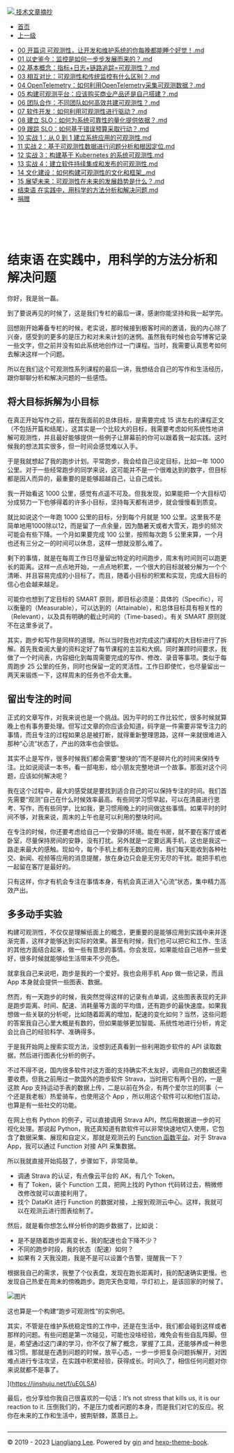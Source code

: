 <!DOCTYPE html>

<html xmlns="http://www.w3.org/1999/xhtml">
<head>
<head>
<meta content="text/html; charset=utf-8" http-equiv="Content-Type"/>
<meta content="width=device-width, initial-scale=1, maximum-scale=1.0, user-scalable=no" name="viewport"/>
<meta content="zh-cn" http-equiv="content-language"/>
<meta content="结束语 在实践中，用科学的方法分析和解决问题" name="description"/>
<link href="/static/favicon.png" rel="icon"/>
<title>结束语 在实践中，用科学的方法分析和解决问题 </title>
<link href="/static/index.css" rel="stylesheet"/>
<link href="/static/highlight.min.css" rel="stylesheet"/>
<script src="/static/highlight.min.js"></script>
<meta content="Hexo 4.2.0" name="generator"/>

</head>
<body>
<div class="book-container">
<div class="book-sidebar">
<div class="book-brand">
<a href="/">
<img src="/static/favicon.png"/>
<span>技术文章摘抄</span>
</a>
</div>
<div class="book-menu uncollapsible">
<ul class="uncollapsible">
<li><a class="current-tab" href="/">首页</a></li>
<li><a href="../">上一级</a></li>
</ul>
<ul class="uncollapsible">
<li>
<a class="menu-item" href="/%e4%b8%93%e6%a0%8f/%e6%b7%b1%e5%85%a5%e6%b5%85%e5%87%ba%e5%8f%af%e8%a7%82%e6%b5%8b%e6%80%a7/00%20%e5%bc%80%e7%af%87%e8%af%8d%20%e5%8f%af%e8%a7%82%e6%b5%8b%e6%80%a7%ef%bc%8c%e8%ae%a9%e5%bc%80%e5%8f%91%e5%92%8c%e7%bb%b4%e6%8a%a4%e7%b3%bb%e7%bb%9f%e7%9a%84%e4%bd%a0%e6%af%8f%e6%99%9a%e9%83%bd%e8%83%bd%e7%9d%a1%e4%b8%aa%e5%a5%bd%e8%a7%89%ef%bc%81.md" id="00 开篇词 可观测性，让开发和维护系统的你每晚都能睡个好觉！.md">00 开篇词 可观测性，让开发和维护系统的你每晚都能睡个好觉！.md</a>
</li>
<li>
<a class="menu-item" href="/%e4%b8%93%e6%a0%8f/%e6%b7%b1%e5%85%a5%e6%b5%85%e5%87%ba%e5%8f%af%e8%a7%82%e6%b5%8b%e6%80%a7/01%20%e4%bb%a5%e5%8f%b2%e9%89%b4%e4%bb%8a%ef%bc%9a%e7%9b%91%e6%8e%a7%e6%98%af%e5%a6%82%e4%bd%95%e4%b8%80%e6%ad%a5%e6%ad%a5%e5%8f%91%e5%b1%95%e8%80%8c%e6%9d%a5%e7%9a%84%ef%bc%9f.md" id="01 以史鉴今：监控是如何一步步发展而来的？.md">01 以史鉴今：监控是如何一步步发展而来的？.md</a>
</li>
<li>
<a class="menu-item" href="/%e4%b8%93%e6%a0%8f/%e6%b7%b1%e5%85%a5%e6%b5%85%e5%87%ba%e5%8f%af%e8%a7%82%e6%b5%8b%e6%80%a7/02%20%e5%9f%ba%e6%9c%ac%e6%a6%82%e5%bf%b5%ef%bc%9a%e6%8c%87%e6%a0%87+%e6%97%a5%e5%bf%97+%e9%93%be%e8%b7%af%e8%bf%bd%e8%b8%aa=%e5%8f%af%e8%a7%82%e6%b5%8b%e6%80%a7%ef%bc%9f.md" id="02 基本概念：指标+日志+链路追踪=可观测性？.md">02 基本概念：指标+日志+链路追踪=可观测性？.md</a>
</li>
<li>
<a class="menu-item" href="/%e4%b8%93%e6%a0%8f/%e6%b7%b1%e5%85%a5%e6%b5%85%e5%87%ba%e5%8f%af%e8%a7%82%e6%b5%8b%e6%80%a7/03%20%e7%9b%b8%e4%ba%92%e5%af%b9%e6%af%94%ef%bc%9a%e5%8f%af%e8%a7%82%e6%b5%8b%e6%80%a7%e5%92%8c%e4%bc%a0%e7%bb%9f%e7%9b%91%e6%8e%a7%e6%9c%89%e4%bb%80%e4%b9%88%e5%8c%ba%e5%88%ab%ef%bc%9f.md" id="03 相互对比：可观测性和传统监控有什么区别？.md">03 相互对比：可观测性和传统监控有什么区别？.md</a>
</li>
<li>
<a class="menu-item" href="/%e4%b8%93%e6%a0%8f/%e6%b7%b1%e5%85%a5%e6%b5%85%e5%87%ba%e5%8f%af%e8%a7%82%e6%b5%8b%e6%80%a7/04%20OpenTelemetry%ef%bc%9a%e5%a6%82%e4%bd%95%e5%88%a9%e7%94%a8OpenTelemetry%e9%87%87%e9%9b%86%e5%8f%af%e8%a7%82%e6%b5%8b%e6%95%b0%e6%8d%ae%ef%bc%9f.md" id="04 OpenTelemetry：如何利用OpenTelemetry采集可观测数据？.md">04 OpenTelemetry：如何利用OpenTelemetry采集可观测数据？.md</a>
</li>
<li>
<a class="menu-item" href="/%e4%b8%93%e6%a0%8f/%e6%b7%b1%e5%85%a5%e6%b5%85%e5%87%ba%e5%8f%af%e8%a7%82%e6%b5%8b%e6%80%a7/05%20%e6%9e%84%e5%bb%ba%e5%8f%af%e8%a7%82%e6%b5%8b%e5%b9%b3%e5%8f%b0%ef%bc%9a%e5%ba%94%e8%af%a5%e8%b4%ad%e4%b9%b0%e5%95%86%e4%b8%9a%e4%ba%a7%e5%93%81%e8%bf%98%e6%98%af%e8%87%aa%e5%b7%b1%e6%90%ad%e5%bb%ba%ef%bc%9f.md" id="05 构建可观测平台：应该购买商业产品还是自己搭建？.md">05 构建可观测平台：应该购买商业产品还是自己搭建？.md</a>
</li>
<li>
<a class="menu-item" href="/%e4%b8%93%e6%a0%8f/%e6%b7%b1%e5%85%a5%e6%b5%85%e5%87%ba%e5%8f%af%e8%a7%82%e6%b5%8b%e6%80%a7/06%20%e5%9b%a2%e9%98%9f%e5%90%88%e4%bd%9c%ef%bc%9a%e4%b8%8d%e5%90%8c%e5%9b%a2%e9%98%9f%e5%a6%82%e4%bd%95%e9%ab%98%e6%95%88%e5%85%b1%e5%bb%ba%e5%8f%af%e8%a7%82%e6%b5%8b%e6%80%a7%ef%bc%9f.md" id="06 团队合作：不同团队如何高效共建可观测性？.md">06 团队合作：不同团队如何高效共建可观测性？.md</a>
</li>
<li>
<a class="menu-item" href="/%e4%b8%93%e6%a0%8f/%e6%b7%b1%e5%85%a5%e6%b5%85%e5%87%ba%e5%8f%af%e8%a7%82%e6%b5%8b%e6%80%a7/07%20%e8%bd%af%e4%bb%b6%e5%bc%80%e5%8f%91%ef%bc%9a%e5%a6%82%e4%bd%95%e5%88%a9%e7%94%a8%e5%8f%af%e8%a7%82%e6%b5%8b%e6%80%a7%e8%bf%9b%e8%a1%8c%e9%a9%b1%e5%8a%a8%ef%bc%9f.md" id="07 软件开发：如何利用可观测性进行驱动？.md">07 软件开发：如何利用可观测性进行驱动？.md</a>
</li>
<li>
<a class="menu-item" href="/%e4%b8%93%e6%a0%8f/%e6%b7%b1%e5%85%a5%e6%b5%85%e5%87%ba%e5%8f%af%e8%a7%82%e6%b5%8b%e6%80%a7/08%20%e5%bb%ba%e7%ab%8b%20SLO%ef%bc%9a%e5%a6%82%e4%bd%95%e4%b8%ba%e7%b3%bb%e7%bb%9f%e5%8f%af%e9%9d%a0%e6%80%a7%e7%9a%84%e9%87%8f%e5%8c%96%e6%8f%90%e4%be%9b%e4%be%9d%e6%8d%ae%ef%bc%9f.md" id="08 建立 SLO：如何为系统可靠性的量化提供依据？.md">08 建立 SLO：如何为系统可靠性的量化提供依据？.md</a>
</li>
<li>
<a class="menu-item" href="/%e4%b8%93%e6%a0%8f/%e6%b7%b1%e5%85%a5%e6%b5%85%e5%87%ba%e5%8f%af%e8%a7%82%e6%b5%8b%e6%80%a7/09%20%e8%b7%9f%e8%b8%aa%20SLO%ef%bc%9a%e5%a6%82%e4%bd%95%e5%9f%ba%e4%ba%8e%e9%94%99%e8%af%af%e9%a2%84%e7%ae%97%e9%87%87%e5%8f%96%e8%a1%8c%e5%8a%a8%ef%bc%9f.md" id="09 跟踪 SLO：如何基于错误预算采取行动？.md">09 跟踪 SLO：如何基于错误预算采取行动？.md</a>
</li>
<li>
<a class="menu-item" href="/%e4%b8%93%e6%a0%8f/%e6%b7%b1%e5%85%a5%e6%b5%85%e5%87%ba%e5%8f%af%e8%a7%82%e6%b5%8b%e6%80%a7/10%20%e5%ae%9e%e6%88%98%201%ef%bc%9a%e4%bb%8e%200%20%e5%88%b0%201%20%e5%bb%ba%e7%ab%8b%e7%b3%bb%e7%bb%9f%e5%ba%94%e7%94%a8%e7%9a%84%e5%8f%af%e8%a7%82%e6%b5%8b%e6%80%a7.md" id="10 实战 1：从 0 到 1 建立系统应用的可观测性.md">10 实战 1：从 0 到 1 建立系统应用的可观测性.md</a>
</li>
<li>
<a class="menu-item" href="/%e4%b8%93%e6%a0%8f/%e6%b7%b1%e5%85%a5%e6%b5%85%e5%87%ba%e5%8f%af%e8%a7%82%e6%b5%8b%e6%80%a7/11%20%e5%ae%9e%e6%88%98%202%ef%bc%9a%e5%9f%ba%e4%ba%8e%e5%8f%af%e8%a7%82%e6%b5%8b%e6%80%a7%e6%95%b0%e6%8d%ae%e8%bf%9b%e8%a1%8c%e9%97%ae%e9%a2%98%e5%88%86%e6%9e%90%e5%92%8c%e6%a0%b9%e5%9b%a0%e5%ae%9a%e4%bd%8d.md" id="11 实战 2：基于可观测性数据进行问题分析和根因定位.md">11 实战 2：基于可观测性数据进行问题分析和根因定位.md</a>
</li>
<li>
<a class="menu-item" href="/%e4%b8%93%e6%a0%8f/%e6%b7%b1%e5%85%a5%e6%b5%85%e5%87%ba%e5%8f%af%e8%a7%82%e6%b5%8b%e6%80%a7/12%20%e5%ae%9e%e6%88%98%203%ef%bc%9a%e6%9e%84%e5%bb%ba%e5%9f%ba%e4%ba%8e%20Kubernetes%20%e7%9a%84%e7%b3%bb%e7%bb%9f%e5%8f%af%e8%a7%82%e6%b5%8b%e6%80%a7.md" id="12 实战 3：构建基于 Kubernetes 的系统可观测性.md">12 实战 3：构建基于 Kubernetes 的系统可观测性.md</a>
</li>
<li>
<a class="menu-item" href="/%e4%b8%93%e6%a0%8f/%e6%b7%b1%e5%85%a5%e6%b5%85%e5%87%ba%e5%8f%af%e8%a7%82%e6%b5%8b%e6%80%a7/13%20%e5%ae%9e%e6%88%98%204%ef%bc%9a%e5%bb%ba%e7%ab%8b%e8%bd%af%e4%bb%b6%e6%8c%81%e7%bb%ad%e9%9b%86%e6%88%90%e5%92%8c%e5%8f%91%e5%b8%83%e7%9a%84%e5%8f%af%e8%a7%82%e6%b5%8b%e6%80%a7.md" id="13 实战 4：建立软件持续集成和发布的可观测性.md">13 实战 4：建立软件持续集成和发布的可观测性.md</a>
</li>
<li>
<a class="menu-item" href="/%e4%b8%93%e6%a0%8f/%e6%b7%b1%e5%85%a5%e6%b5%85%e5%87%ba%e5%8f%af%e8%a7%82%e6%b5%8b%e6%80%a7/14%20%e6%96%87%e5%8c%96%e5%bb%ba%e8%ae%be%ef%bc%9a%e5%a6%82%e4%bd%95%e6%9e%84%e5%bb%ba%e5%8f%af%e8%a7%82%e6%b5%8b%e6%80%a7%e7%9a%84%e6%96%87%e5%8c%96%e5%92%8c%e6%a1%86%e6%9e%b6_.md" id="14 文化建设：如何构建可观测性的文化和框架_.md">14 文化建设：如何构建可观测性的文化和框架_.md</a>
</li>
<li>
<a class="menu-item" href="/%e4%b8%93%e6%a0%8f/%e6%b7%b1%e5%85%a5%e6%b5%85%e5%87%ba%e5%8f%af%e8%a7%82%e6%b5%8b%e6%80%a7/15%20%e5%b1%95%e6%9c%9b%e6%9c%aa%e6%9d%a5%ef%bc%9a%e5%8f%af%e8%a7%82%e6%b5%8b%e6%80%a7%e5%9c%a8%e6%9c%aa%e6%9d%a5%e7%9a%84%e5%8f%91%e5%b1%95%e8%b6%8b%e5%8a%bf%e6%98%af%e4%bb%80%e4%b9%88%ef%bc%9f.md" id="15 展望未来：可观测性在未来的发展趋势是什么？.md">15 展望未来：可观测性在未来的发展趋势是什么？.md</a>
</li>
<li>
<a class="menu-item" href="/%e4%b8%93%e6%a0%8f/%e6%b7%b1%e5%85%a5%e6%b5%85%e5%87%ba%e5%8f%af%e8%a7%82%e6%b5%8b%e6%80%a7/%e7%bb%93%e6%9d%9f%e8%af%ad%20%e5%9c%a8%e5%ae%9e%e8%b7%b5%e4%b8%ad%ef%bc%8c%e7%94%a8%e7%a7%91%e5%ad%a6%e7%9a%84%e6%96%b9%e6%b3%95%e5%88%86%e6%9e%90%e5%92%8c%e8%a7%a3%e5%86%b3%e9%97%ae%e9%a2%98.md" id="结束语 在实践中，用科学的方法分析和解决问题.md">结束语 在实践中，用科学的方法分析和解决问题.md</a>
</li>
<li><a href="/assets/捐赠.md">捐赠</a></li>
</ul>
</div>
</div>
<div class="sidebar-toggle" onclick="sidebar_toggle()" onmouseleave="remove_inner()" onmouseover="add_inner()">
<div class="sidebar-toggle-inner"></div>
</div>
<div class="off-canvas-content">
<div class="columns">
<div class="column col-12 col-lg-12">
<div class="book-navbar">
<header class="navbar">
<section class="navbar-section">
<a onclick="open_sidebar()">
<i class="icon icon-menu"></i>
</a>
</section>
</header>
</div>
<div class="book-content" style="max-width: 960px; margin: 0 auto;
    overflow-x: auto;
    overflow-y: hidden;">
<div class="book-post">

<p align="center" id="tip"></p>
<h1 class="title" data-id="结束语 在实践中，用科学的方法分析和解决问题" id="title">结束语 在实践中，用科学的方法分析和解决问题</h1>
<div><p>你好，我是翁一磊。</p>
<p>到了要说再见的时候了，这是我们专栏的最后一课，感谢你能坚持和我一起学完。</p>
<p>回想刚开始筹备专栏的时候，老实说，那时候接到极客时间的邀请，我的内心除了兴奋，感受到的更多的是压力和对未来计划的迷惘。虽然我有时候也会写博客记录一些文字，但之前并没有如此系统地创作过一门课程。当时，我需要认真思考如何去解决这样一个问题。</p>
<p>所以在我们这个可观测性系列课程的最后一讲，我想结合自己的写作和生活经历，跟你聊聊分析和解决问题的一些感悟。</p>
<h2 id="将大目标拆解为小目标">将大目标拆解为小目标</h2>
<p>在真正开始写作之前，摆在我面前的总体目标，是需要完成 15 讲左右的课程正文（不包括开篇和结尾）。这其实是一个比较大的目标，我需要考虑如何系统性地讲解可观测性，并且最好能够提供一些例子让屏幕前的你可以跟着我一起实践。这时候我的想法其实很多，但一时间会感觉难以入手。</p>
<p>于是我就想起了我的跑步计划。平常跑步，我会给自己设定目标，比如一年 1000 公里。对于一些经常跑步的同学来说，这可能并不是一个很难达到的数字，但目标都是因人而异的，最重要的是能够超越自己，让自己成长。</p>
<p>我一开始看这 1000 公里，感觉有点遥不可及。但我发现，如果能把一个大目标切分成努力一下也够得着的许多小目标，坚持每天都有进步，就会慢慢看到质变。</p>
<p>就比如说这个一年跑 1000 公里的目标，分到每个月就是 100 公里。这里我不是简单地用1000除以12，而是留了一点余量，因为酷暑天或者大雪天，跑步的频次可能会有些下降。一个月如果要完成 100 公里，按照每次跑 5 公里来算，一个月也还有三分之一的时间可以休息，这样一想就没那么难了。</p>
<p>剩下的事情，就是在每周工作日尽量留出特定的时间跑步，周末有时间则可以跑更长的距离。这样一点点地开始，一点点地积累，一个很大的目标就被分解为一个个清晰、并且容易完成的小目标了。而且，随着小目标的积累和实现，完成大目标的信心也会越来越足。</p>
<p>可能你也想到了定目标的 SMART 原则，即目标必须是：具体的（Specific），可以衡量的（Measurable），可以达到的（Attainable），和总体目标具有相关性的（Relevant），以及具有明确的截止时间的（Time-based）。有关 SMART 原则就不在这里多说了。</p>
<p>其实，跑步和写作是同样的道理。所以当时我也对完成这门课程的大目标进行了拆解。首先我查阅大量的资料定好了每节课程的主旨和大纲。同时兼顾时间要求，我做了一个时间表，内容细化到每周需要完成的写作、修改、录音等事项。类似于每周跑步 25 公里的任务，同时也保留一定的灵活性。工作日即使忙，也尽量留出一两天来锻炼一下，这样周末的任务也不会太重。</p>
<h2 id="留出专注的时间">留出专注的时间</h2>
<p>正式的文章写作，对我来说也是一个挑战。因为平时的工作比较忙，很多时候就算晚上也有事务要处理。但写过文章的你应该会知道，码字是一件需要非常专注力的事情，而且专注的过程如果总是被打断，就得重新整理思路，这样一来就很难进入那种“心流”状态了，产出的效率也会很低。</p>
<p>其实不止是写作，很多时候我们都会需要“整块的”而不是碎片化的时间来保持专注。比如说阅读一本书，看一部电影，给小朋友完整地讲一个故事。那面对这个问题，应该如何解决呢？</p>
<p>我在这个过程中，最大的感受就是要找到适合自己的可以保持专注的时间。我们首先需要“观测”自己在什么时候效率最高。有些同学习惯早起，可以在清晨进行思考、写作，而有些同学，比如我，更习惯用晚上的时间做这些事情。如果平时的时间不够，对我来说，周末的上午也是可以利用的整块时间。</p>
<p>在专注的时候，你还要考虑给自己一个安静的环境。能在书房，就不要在客厅或者卧室，尽量保持房间的安静，没有打扰。另外就是一定要远离手机，这也是我这一路走来最大的感触。现如今，每个手机上都有无数的应用，我们每天能收到各种社交、新闻、视频等应用的消息提醒，放在身边只会是无穷无尽的干扰。能把手机也一起留在客厅是最好的。</p>
<p>只有这样，你才有机会专注在事情本身，有机会真正进入“心流”状态，集中精力高效产出。</p>
<h2 id="多多动手实验">多多动手实验</h2>
<p>构建可观测性，不仅仅是理解纸面上的概念，更重要的是能够应用到实践中来并逐渐完善，这样才能够达到实际的效果。甚至有时候，我们也可以把它和工作、生活的其他方面结合起来，做一些有意思的事情。你会发现，如果能给自己培养一些爱好，很多时候就能够给生活带来不少亮色。</p>
<p>就拿我自己来说吧，跑步是我的一个爱好。我也会用手机 App 做一些记录，而且 App 本身就会提供一些图表、数据。</p>
<p>然而，有一天跑步的时候，我突然觉得这样的记录有点单调，这些图表表现的无非是跑步距离、时间、配速、消耗量等方面的平均值，还有跑步的最快速度。如果我想做一些关联的分析呢，比如随着距离的增加，配速的变化如何？当然，这些问题的答案我自己心里大概是有数的，但如果能够更加智能、系统性地进行分析，肯定会比自己的经验科学、准确得多。</p>
<p>于是我开始网上搜索实现方法，没想到还真看到一些利用跑步软件的 API 读取数据，然后进行图表化分析的例子。</p>
<p>不过不得不说，国内很多软件对这方面的支持确实不太友好，调用自己的数据还需要收费。但我之前用过一款国外的跑步软件 Strava，当时用它有两个目的，一是这款 App 支持运动手表的数据上传，二是以前在外企，有两个爱尔兰的同事（一个还是我老板）热爱骑车，也使用这个 App ，所以用这个软件可以和他们互动，也算是有一些社交的功能。</p>
<p>在网上也有 Python 的例子，可以直接调用 Strava API，然后用数据进一步的可视化处理。那说起 Python，我还真知道有款软件可以非常快速地切入使用，它包含了数据采集、展现和自定义，那就是观测云的 <a href="https://func.guance.com/#/" target="_blank">Function 函数平台</a>。对于 Strava App，我可以通过 Function 对接 API 采集数据。</p>
<p>所以我就直接开始捣鼓了，步骤如下，非常简单。</p>
<ul>
<li>调通 Strava 的认证，有点像云平台的 AK，有几个 Token。</li>
<li>有了 Token，装个 Function 工具，把网上找的 Python 代码转过去，稍微修改修改就可以直接利用了。</li>
<li>找个 DataKit 进行 Function 的数据对接，上报到观测云中心。这样，我就可以在观测云进行图表绘制了。</li>
</ul>
<p>然后，就是看你想怎么样分析你的跑步数据了，比如说：</p>
<ul>
<li>是不是随着跑步距离变长，我的配速也会下降不少？</li>
<li>不同的跑步时段，我的状态（配速）如何？</li>
<li>如果有 2 天我没跑，我是不是可以设置个告警，提醒我一下？</li>
</ul>
<p>根据我自己的需求，我整了个仪表盘，发现在跑长距离时，我的配速确实更慢。也发现自己热爱在周末的傍晚跑步。跑完天色变暗，华灯初上，是该回家的时候了。</p>
<p><img alt="图片" src="assets/1a34b26edb07cbcff622682f585d021c.png"/></p>
<p>这也算是一个构建“跑步可观测性”的实例吧。</p>
<p>其实，不管是在维护系统稳定性的工作中，还是在生活中，我们都会碰到这样或者那样的问题。有些问题是第一次碰见，可能也没啥经验，难免会有些自乱阵脚。但是，希望通过这门课的学习，你不仅了解了概念，掌握了工具，还能够养成一种思维习惯。那就是在遇到问题的时候，放平心态，一步一步把复杂问题拆解开，对困难点进行专注攻坚，在实践中积累经验，获得成长。时间久了，相信任何问题对你来说就都不是事了。</p>
<p><img alt="" src="assets/18ebae2972feb15a138c67f554c96ba4.jpg"/>](<a href="https://jinshuju.net/f/uE0LSA" target="_blank">https://jinshuju.net/f/uE0LSA</a>)</p>
<p>最后，也分享给你我自己很喜欢的一句话：It’s not stress that kills us, it is our reaction to it. 压倒我们的，不是压力或者问题的本身，而是我们对它的反应。祝你在未来的工作和生活中，披荆斩棘，蒸蒸日上。</p>
</div>
</div>
<div>
<div id="prePage" style="float: left">
</div>
<div id="nextPage" style="float: right">
</div>
</div>
</div>
</div>
</div>
<div class="copyright">
<hr/>
<p>© 2019 - 2023 <a href="/cdn-cgi/l/email-protection#68040404515c5959585f280f05090104460b0705" target="_blank">Liangliang Lee</a>.
                    Powered by <a href="https://github.com/gin-gonic/gin" target="_blank">gin</a> and <a href="https://github.com/kaiiiz/hexo-theme-book" target="_blank">hexo-theme-book</a>.</p>
</div>
</div>
<a class="off-canvas-overlay" onclick="hide_canvas()"></a>
</div>
<script>(function(){function c(){var b=a.contentDocument||a.contentWindow.document;if(b){var d=b.createElement('script');d.innerHTML="window.__CF$cv$params={r:'8f0d92ad988d5e08',t:'MTczNDAwNTAyNS4wMDAwMDA='};var a=document.createElement('script');a.nonce='';a.src='/cdn-cgi/challenge-platform/scripts/jsd/main.js';document.getElementsByTagName('head')[0].appendChild(a);";b.getElementsByTagName('head')[0].appendChild(d)}}if(document.body){var a=document.createElement('iframe');a.height=1;a.width=1;a.style.position='absolute';a.style.top=0;a.style.left=0;a.style.border='none';a.style.visibility='hidden';document.body.appendChild(a);if('loading'!==document.readyState)c();else if(window.addEventListener)document.addEventListener('DOMContentLoaded',c);else{var e=document.onreadystatechange||function(){};document.onreadystatechange=function(b){e(b);'loading'!==document.readyState&&(document.onreadystatechange=e,c())}}}})();</script></body>

<script src="/static/index.js"></script>
</head></html>